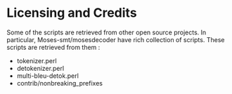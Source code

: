 # Licensing and Credits

Some of the scripts are retrieved from other open source projects.
In particular, Moses-smt/mosesdecoder have rich collection of scripts.
These scripts are retrieved from them :
 - tokenizer.perl
 - detokenizer.perl
 - multi-bleu-detok.perl
 - contrib/nonbreaking_prefixes